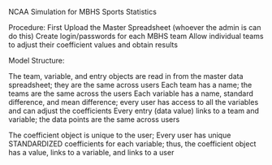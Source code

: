 NCAA Simulation for MBHS Sports Statistics

Procedure:
First Upload the Master Spreadsheet (whoever the admin is can do this)
Create login/passwords for each MBHS team
Allow individual teams to adjust their coefficient values and obtain results

Model Structure:

The team, variable, and entry objects are read in from the master data spreadsheet; they are the same across users
Each team has a name; the teams are the same across the users
Each variable has a name, standard difference, and mean difference; every user has access to all the variables and can adjust the coefficients
Every entry (data value) links to a team and variable; the data points are the same across users

The coefficient object is unique to the user;
Every user has unique STANDARDIZED coefficients for each variable; thus, the coefficient object has a value, links to a variable, and links to a user

